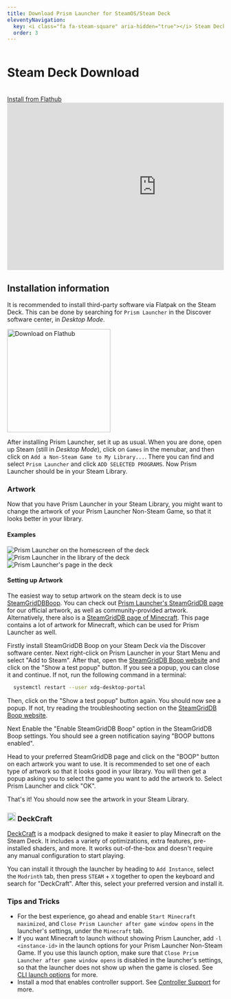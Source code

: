 ```yaml
---
title: Download Prism Launcher for SteamOS/Steam Deck
eleventyNavigation:
  key: <i class="fa fa-steam-square" aria-hidden="true"></i> Steam Deck
  order: 3
---
```


<div class="download-content">
  <div class="row">
    <div class="column">
      <div>
        <h1>Steam Deck Download</h1>
        <br>
        <a class="button size-large type-link" href="https://flathub.org/apps/details/org.prismlauncher.PrismLauncher" target="_blank">Install from Flathub</a>
      </div>
    </div>
    <div class="column">
      <iframe width="692" height="389" src="https://www.youtube.com/embed/M8oqFUl791Q" title="YouTube video player" frameborder="0" allow="accelerometer; autoplay; clipboard-write; encrypted-media; gyroscope; picture-in-picture" allowfullscreen></iframe>
    </div>
  </div>
</div>

<div class="infobox top">

## Installation information

It is recommended to install third-party software via Flatpak on the Steam Deck.
This can be done by searching for `Prism Launcher` in the Discover software center, in *Desktop Mode*.

<a href='https://flathub.org/apps/details/org.prismlauncher.PrismLauncher'><img width='240' alt='Download on Flathub' src='https://flathub.org/assets/badges/flathub-badge-en.png'/></a>

After installing Prism Launcher, set it up as usual.
When you are done, open up Steam (still in *Desktop Mode*), click on `Games` in the menubar, and then click on `Add a Non-Steam Game to My Library...`.
There you can find and select `Prism Launcher` and click `ADD SELECTED PROGRAMS`.
Now Prism Launcher should be in your Steam Library.

### Artwork

Now that you have Prism Launcher in your Steam Library, you might want to change the artwork of your Prism Launcher Non-Steam Game, so that it looks better in your library.

#### Examples

![Prism Launcher on the homescreen of the deck](/img/Steam_Deck_PrismLauncher_1.webp)
![Prism Launcher in the library of the deck](/img/Steam_Deck_PrismLauncher_2.webp)
![Prism Launcher's page in the deck](/img/Steam_Deck_PrismLauncher_3.webp)

#### Setting up Artwork

The easiest way to setup artwork on the steam deck is to use [SteamGridDBBoop](https://www.steamgriddb.com/boop).
You can check out [Prism Launcher's SteamGridDB page](https://www.steamgriddb.com/game/5359069) for our official artwork, as well as community-provided artwork.
Alternatively, there also is a [SteamGridDB page of Minecraft](https://www.steamgriddb.com/game/38365).
This page contains a lot of artwork for Minecraft, which can be used for Prism Launcher as well.

Firstly install SteamGridDB Boop on your Steam Deck via the Discover software center.
Next right-click on Prism Launcher in your Start Menu and select "Add to Steam".
After that, open the [SteamGridDB Boop website](https://www.steamgriddb.com/boop) and click on the "Show a test popup" button.
If you see a popup, you can close it and continue. If not, run the following command in a terminal:

```bash
  systemctl restart --user xdg-desktop-portal
```

Then, click on the "Show a test popup" button again. You should now see a popup. If not, try reading the troubleshooting section on the [SteamGridDB Boop website](https://www.steamgriddb.com/boop).

Next Enable the "Enable SteamGridDB Boop" option in the SteamGridDB Boop settings. You should see a green notification saying "BOOP buttons enabled".

Head to your preferred SteamGridDB page and click on the "BOOP" button on each artwork you want to use. It is recommended to set one of each type of artwork so that it looks good in your library. You will then get a popup asking you to select the game you want to add the artwork to. Select Prism Launcher and click "OK".

That's it! You should now see the artwork in your Steam Library.

### <img src="https://raw.githubusercontent.com/intergrav/Branding/main/deckcraft/mark/mark_svg.svg" alt="DeckCraft Logo" height="20"> DeckCraft

[DeckCraft](https://modrinth.com/project/deckcraft) is a modpack designed to make it easier to play Minecraft on the Steam Deck. It includes a variety of optimizations, extra features, pre-installed shaders, and more. It works out-of-the-box and doesn't require any manual configuration to start playing.

You can install it through the launcher by heading to `Add Instance`, select the `Modrinth` tab, then press `STEAM` + `X` together to open the keyboard and search for "DeckCraft". After this, select your preferred version and install it.

### Tips and Tricks

- For the best experience, go ahead and enable `Start Minecraft maximized`, and `Close Prism Launcher after game window opens` in the launcher's settings, under the `Minecraft` tab.
- If you want Minecraft to launch without showing Prism Launcher, add `-l <instance-id>` in the launch options for your Prism Launcher Non-Steam Game. If you use this launch option, make sure that `Close Prism Launcher after game window opens` is disabled in the launcher's settings, so that the launcher does not show up when the game is closed. See [CLI launch options](../../wiki/getting-started/command-line-interface/) for more.
- Install a mod that enables controller support. See [Controller Support](../../wiki/getting-started/controller-support) for more.

</div>

